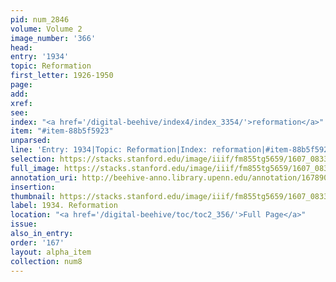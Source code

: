 ```yaml
---
pid: num_2846
volume: Volume 2
image_number: '366'
head:
entry: '1934'
topic: Reformation
first_letter: 1926-1950
page:
add:
xref:
see:
index: "<a href='/digital-beehive/index4/index_3354/'>reformation</a>"
item: "#item-88b5f5923"
unparsed:
line: 'Entry: 1934|Topic: Reformation|Index: reformation|#item-88b5f5923'
selection: https://stacks.stanford.edu/image/iiif/fm855tg5659/1607_0833/795,2768,2872,1127/full/0/default.jpg
full_image: https://stacks.stanford.edu/image/iiif/fm855tg5659/1607_0833/full/full/0/default.jpg
annotation_uri: http://beehive-anno.library.upenn.edu/annotation/1678902746330
insertion:
thumbnail: https://stacks.stanford.edu/image/iiif/fm855tg5659/1607_0833/795,2768,600,180/250,/0/default.jpg
label: 1934. Reformation
location: "<a href='/digital-beehive/toc/toc2_356/'>Full Page</a>"
issue:
also_in_entry:
order: '167'
layout: alpha_item
collection: num8
---
```

